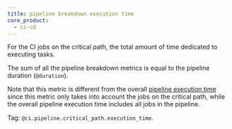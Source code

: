 ```yaml
---
title: pipeline breakdown execution time
core_product:
  - ci-cd
---
```

For the CI jobs on the critical path, the total amount of time dedicated to executing tasks.

The sum of all the pipeline breakdown metrics is equal to the pipeline duration (`@duration`).

Note that this metric is different from the overall [pipeline execution time][1] since this metric only takes into account the jobs on the critical path, while the overall pipeline execution time includes all jobs in the pipeline.

Tag: `@ci.pipeline.critical_path.execution_time`.

[1]: /glossary/#pipeline-execution-time
